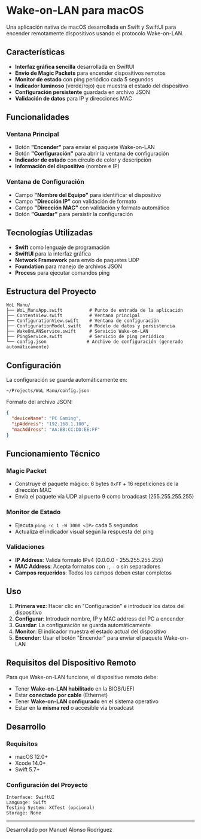 # Wake-on-LAN para macOS

Una aplicación nativa de macOS desarrollada en Swift y SwiftUI para encender remotamente dispositivos usando el protocolo Wake-on-LAN.

## Características

- **Interfaz gráfica sencilla** desarrollada en SwiftUI
- **Envío de Magic Packets** para encender dispositivos remotos
- **Monitor de estado** con ping periódico cada 5 segundos
- **Indicador luminoso** (verde/rojo) que muestra el estado del dispositivo
- **Configuración persistente** guardada en archivo JSON
- **Validación de datos** para IP y direcciones MAC

## Funcionalidades

### Ventana Principal
- Botón **"Encender"** para enviar el paquete Wake-on-LAN
- Botón **"Configuración"** para abrir la ventana de configuración
- **Indicador de estado** con círculo de color y descripción
- **Información del dispositivo** (nombre e IP)

### Ventana de Configuración
- Campo **"Nombre del Equipo"** para identificar el dispositivo
- Campo **"Dirección IP"** con validación de formato
- Campo **"Dirección MAC"** con validación y formato automático
- Botón **"Guardar"** para persistir la configuración

## Tecnologías Utilizadas

- **Swift** como lenguaje de programación
- **SwiftUI** para la interfaz gráfica
- **Network Framework** para envío de paquetes UDP
- **Foundation** para manejo de archivos JSON
- **Process** para ejecutar comandos ping

## Estructura del Proyecto

```
WoL Manu/
├── WoL_ManuApp.swift          # Punto de entrada de la aplicación
├── ContentView.swift          # Ventana principal
├── ConfigurationView.swift    # Ventana de configuración
├── ConfigurationModel.swift   # Modelo de datos y persistencia
├── WakeOnLANService.swift     # Servicio Wake-on-LAN
├── PingService.swift          # Servicio de ping periódico
└── config.json               # Archivo de configuración (generado automáticamente)
```

## Configuración

La configuración se guarda automáticamente en:
```
~/Projects/WoL Manu/config.json
```

Formato del archivo JSON:
```json
{
  "deviceName": "PC Gaming",
  "ipAddress": "192.168.1.100",
  "macAddress": "AA:BB:CC:DD:EE:FF"
}
```

## Funcionamiento Técnico

### Magic Packet
- Construye el paquete mágico: 6 bytes `0xFF` + 16 repeticiones de la dirección MAC
- Envía el paquete vía UDP al puerto 9 como broadcast (255.255.255.255)

### Monitor de Estado
- Ejecuta `ping -c 1 -W 3000 <IP>` cada 5 segundos
- Actualiza el indicador visual según la respuesta del ping

### Validaciones
- **IP Address**: Valida formato IPv4 (0.0.0.0 - 255.255.255.255)
- **MAC Address**: Acepta formatos con `:`, `-` o sin separadores
- **Campos requeridos**: Todos los campos deben estar completos

## Uso

1. **Primera vez**: Hacer clic en "Configuración" e introducir los datos del dispositivo
2. **Configurar**: Introducir nombre, IP y MAC address del PC a encender
3. **Guardar**: La configuración se guarda automáticamente
4. **Monitor**: El indicador muestra el estado actual del dispositivo
5. **Encender**: Usar el botón "Encender" para enviar el paquete Wake-on-LAN

## Requisitos del Dispositivo Remoto

Para que Wake-on-LAN funcione, el dispositivo remoto debe:

- Tener **Wake-on-LAN habilitado** en la BIOS/UEFI
- Estar **conectado por cable** (Ethernet)
- Tener **Wake-on-LAN configurado** en el sistema operativo
- Estar en la **misma red** o accesible vía broadcast

## Desarrollo

### Requisitos
- macOS 12.0+
- Xcode 14.0+
- Swift 5.7+

### Configuración del Proyecto
```
Interface: SwiftUI
Language: Swift  
Testing System: XCTest (opcional)
Storage: None
```

---

Desarrollado por Manuel Alonso Rodriguez